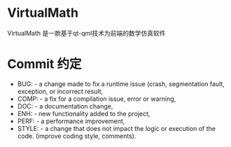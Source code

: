# VirtualMath

VirtualMath 是一款基于qt-qml技术为前端的数学仿真软件

# Commit 约定
- BUG: - a change made to fix a runtime issue (crash, segmentation fault, exception, or incorrect result,
- COMP: - a fix for a compilation issue, error or warning,
- DOC: - a documentation change,
- ENH: - new functionality added to the project,
- PERF: - a performance improvement,
- STYLE: - a change that does not impact the logic or execution of the code. (improve coding style, comments).
